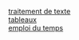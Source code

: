 [traitement de texte](traitement_texte.html) <br>
[tableaux](tableaux.md) <br>
[emploi du temps](edt.md)
